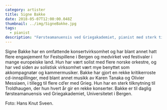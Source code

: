 ```yaml
---
category: artister
title: Signe Bakke
date: 2018-05-07T12:00:00.048Z
thumbnail: ../img/SigneBakke.jpg
tags:
  - pianist
description: "Førsteamanuensis ved Griegakademiet, pianist med sterk tilknytning til Troldhaugen, og en musiker med flere kritikerroste innspillinger på merittlisten."
---
```

Signe Bakke har en omfattende konsertvirksomhet og har blant annet hatt flere engasjement for Festspillene i Bergen og medvirket ved festivaler i mange europeiske land. Hun har vært solist med flere norske orkestre, og har ved siden av solistisk virksomhet vært mye benyttet som akkompagnatør og kammermusiker. Bakke har gjort en rekke kritikerroste cd-innspillinger, med blant annet musikk av Karen Tanaka og Olivier Messiaen, i tillegg til flere cd’er med Grieg. Hun har en sterk tilknytning til Troldhaugen, der hun hvert år gir en rekke konserter. Bakke er til daglig førsteamanuensis ved Griegakademiet, Universitetet i Bergen.

Foto: Hans Knut Sveen.
